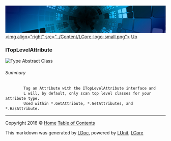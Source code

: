 ![](../Content/LCore-banner-small.png "")
[&lt;img align=&quot;right&quot; src=&quot;../Content/LCore-logo-small.png&quot;&gt;](../../README.md)
[Up](../L.md)

### ITopLevelAttribute

![Type Abstract Class](http://b.repl.ca/v1/Type-Abstract%20Class-blue.png "")




###### Summary

            Tag an Attribute with the ITopLevelAttribute interface and 
            L will, by default, only scan top level classes for your attribute type.
            Used within *.GetAttribute, *.GetAttributes, and *.HasAttribute.
            



---

Copyright 2016 &copy; [Home](../../README.md) [Table of Contents](../../TableOfContents.md)

This markdown was generated by [LDoc](https://github.com/CodeSingularity/LDoc), powered by [LUnit](https://github.com/CodeSingularity/LUnit), [LCore](https://github.com/CodeSingularity/LCore)
